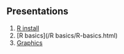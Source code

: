 ## Presentations
1. [R install](/Install/R_install_ninja/R_install_ninja.html)
2. [R basics](/R basics/R-basics.html)
3. [Graphics](/Graphics/grafics.html)